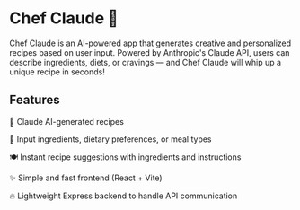 # Chef Claude 🍳
Chef Claude is an AI-powered app that generates creative and personalized recipes based on user input.
Powered by Anthropic's Claude API, users can describe ingredients, diets, or cravings — and Chef Claude will whip up a unique recipe in seconds!

## Features
🧠 Claude AI-generated recipes

🥑 Input ingredients, dietary preferences, or meal types

🍽️ Instant recipe suggestions with ingredients and instructions

✨ Simple and fast frontend (React + Vite)

🔥 Lightweight Express backend to handle API communication
